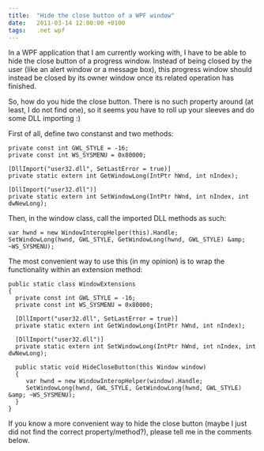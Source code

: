 ```yaml
---
title:  "Hide the close button of a WPF window"
date:   2011-03-14 12:00:00 +0100
tags: 	.net wpf
---
```



In a WPF application that I am currently working with, I have to be able to hide
the close button of a progress window. Instead of being closed by the user (like
an alert window or a message box), this progress window should instead be closed
by its owner window once its related operation has finished.

So, how do you hide the close button. There is no such property around (at least,
I do not find one), so it seems you have to roll up your sleeves and do some DLL
importing :)

First of all, define two constanst and two methods:


	private const int GWL_STYLE = -16;
	private const int WS_SYSMENU = 0x80000;

	[DllImport("user32.dll", SetLastError = true)]
	private static extern int GetWindowLong(IntPtr hWnd, int nIndex);

	[DllImport("user32.dll")]
	private static extern int SetWindowLong(IntPtr hWnd, int nIndex, int dwNewLong);


Then, in the window class, call the imported DLL methods as such:


	var hwnd = new WindowInteropHelper(this).Handle;
	SetWindowLong(hwnd, GWL_STYLE, GetWindowLong(hwnd, GWL_STYLE) &amp; ~WS_SYSMENU);


The most convenient way to use this (in my opinion) is to wrap the functionality
within an extension method:


	public static class WindowExtensions
	{
	  private const int GWL_STYLE = -16;
	  private const int WS_SYSMENU = 0x80000;

	  [DllImport("user32.dll", SetLastError = true)]
	  private static extern int GetWindowLong(IntPtr hWnd, int nIndex);

	  [DllImport("user32.dll")]
	  private static extern int SetWindowLong(IntPtr hWnd, int nIndex, int dwNewLong);

	  public static void HideCloseButton(this Window window)
	  {
	     var hwnd = new WindowInteropHelper(window).Handle;
	     SetWindowLong(hwnd, GWL_STYLE, GetWindowLong(hwnd, GWL_STYLE) &amp; ~WS_SYSMENU);
	  }
	}


If you know a more convenient way to hide the close button (maybe I just did not
find the correct property/method?), please tell me in the comments below.

